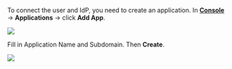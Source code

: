 
To connect the user and IdP, you need to create an application. In [**Console**](https://console.authing.cn) -> **Applications** -> click **Add App**.

![](~@imagesEnUs/connections/add-app.jpg)

Fill in Application Name and Subdomain. Then **Create**.

![](~@imagesEnUs/connections/add-app1.jpg)
